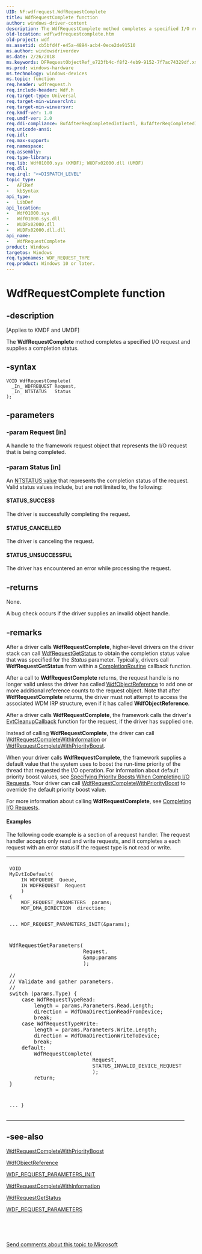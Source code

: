 ```yaml
---
UID: NF:wdfrequest.WdfRequestComplete
title: WdfRequestComplete function
author: windows-driver-content
description: The WdfRequestComplete method completes a specified I/O request and supplies a completion status.
old-location: wdf\wdfrequestcomplete.htm
old-project: wdf
ms.assetid: cb5bfd4f-e45a-4894-acb4-0ece2de91510
ms.author: windowsdriverdev
ms.date: 2/26/2018
ms.keywords: DFRequestObjectRef_e723fb4c-f8f2-4eb9-9152-7f7ac74329df.xml, WdfRequestComplete, WdfRequestComplete method, kmdf.wdfrequestcomplete, wdf.wdfrequestcomplete, wdfrequest/WdfRequestComplete
ms.prod: windows-hardware
ms.technology: windows-devices
ms.topic: function
req.header: wdfrequest.h
req.include-header: Wdf.h
req.target-type: Universal
req.target-min-winverclnt: 
req.target-min-winversvr: 
req.kmdf-ver: 1.0
req.umdf-ver: 2.0
req.ddi-compliance: BufAfterReqCompletedIntIoctl, BufAfterReqCompletedIntIoctlA, BufAfterReqCompletedIoctl, BufAfterReqCompletedIoctlA, BufAfterReqCompletedRead, BufAfterReqCompletedReadA, BufAfterReqCompletedWrite, BufAfterReqCompletedWriteA, CompleteCanceledReq, DeferredRequestCompleted, DoubleCompletion, DoubleCompletionLocal, DriverCreate, EvtIoStopCancel, EvtIoStopCompleteOrStopAck, EvtSurpriseRemoveNoRequestComplete, InvalidReqAccess, KmdfIrql, KmdfIrql2, MarkCancOnCancReqLocal, MdlAfterReqCompletedIntIoctl, MdlAfterReqCompletedIntIoctlA, MdlAfterReqCompletedIoctl, MdlAfterReqCompletedIoctlA, MdlAfterReqCompletedRead, MdlAfterReqCompletedReadA, MdlAfterReqCompletedWrite, MdlAfterReqCompletedWriteA, MemAfterReqCompletedIntIoctl, MemAfterReqCompletedIntIoctlA, MemAfterReqCompletedIoctl, MemAfterReqCompletedIoctlA, MemAfterReqCompletedRead, MemAfterReqCompletedReadA, MemAfterReqCompletedWrite, MemAfterReqCompletedWriteA, NoCancelFromEvtSurpriseRemove, ReqDelete, ReqIsCancOnCancReq, ReqNotCanceledLocal, ReqSendFail, RequestCompleted, RequestCompletedLocal
req.unicode-ansi: 
req.idl: 
req.max-support: 
req.namespace: 
req.assembly: 
req.type-library: 
req.lib: Wdf01000.sys (KMDF); WUDFx02000.dll (UMDF)
req.dll: 
req.irql: "<=DISPATCH_LEVEL"
topic_type:
-	APIRef
-	kbSyntax
api_type:
-	LibDef
api_location:
-	Wdf01000.sys
-	Wdf01000.sys.dll
-	WUDFx02000.dll
-	WUDFx02000.dll.dll
api_name:
-	WdfRequestComplete
product: Windows
targetos: Windows
req.typenames: WDF_REQUEST_TYPE
req.product: Windows 10 or later.
---
```


# WdfRequestComplete function


## -description


<p class="CCE_Message">[Applies to KMDF and UMDF]

The <b>WdfRequestComplete</b> method completes a specified I/O request and supplies a completion status.


## -syntax


````
VOID WdfRequestComplete(
  _In_ WDFREQUEST Request,
  _In_ NTSTATUS   Status
);
````


## -parameters




### -param Request [in]

A handle to the framework request object that represents the I/O request that is being completed.


### -param Status [in]

An <a href="https://msdn.microsoft.com/7792201b-63bb-4db5-803d-2af02893d505">NTSTATUS value</a> that represents the completion status of the request. Valid status values include, but are not limited to, the following:





#### STATUS_SUCCESS

The driver is successfully completing the request.



#### STATUS_CANCELLED

The driver is canceling the request.



#### STATUS_UNSUCCESSFUL

The driver has encountered an error while processing the request.


## -returns



None.

A bug check occurs if the driver supplies an invalid object handle.






## -remarks



After a driver calls <b>WdfRequestComplete</b>, higher-level drivers on the driver stack can call <a href="..\wdfrequest\nf-wdfrequest-wdfrequestgetstatus.md">WdfRequestGetStatus</a> to obtain the completion status value that was specified for the <i>Status</i> parameter. Typically, drivers call <b>WdfRequestGetStatus</b> from within a <a href="..\wdfrequest\nc-wdfrequest-evt_wdf_request_completion_routine.md">CompletionRoutine</a> callback function.

After a call to <b>WdfRequestComplete</b> returns, the request handle is no longer valid unless the driver has called <a href="https://msdn.microsoft.com/library/windows/hardware/ff548758">WdfObjectReference</a> to add one or more additional reference counts to the request object.  Note that after <b>WdfRequestComplete</b> returns, the driver must not attempt to access the associated WDM IRP structure, even if it has called <b>WdfObjectReference</b>.



After a driver calls <b>WdfRequestComplete</b>, the framework calls the driver's <a href="..\wdfobject\nc-wdfobject-evt_wdf_object_context_cleanup.md">EvtCleanupCallback</a> function for the request, if the driver has supplied one.

Instead of calling <b>WdfRequestComplete</b>, the driver can call <a href="..\wdfrequest\nf-wdfrequest-wdfrequestcompletewithinformation.md">WdfRequestCompleteWithInformation</a> or <a href="..\wdfrequest\nf-wdfrequest-wdfrequestcompletewithpriorityboost.md">WdfRequestCompleteWithPriorityBoost</a>.

When your driver calls <b>WdfRequestComplete</b>, the framework supplies a default value that the system uses to boost the run-time priority of the thread that requested the I/O operation. For information about default priority boost values, see <a href="https://msdn.microsoft.com/9a501ca1-58c9-4458-b202-9581f8ce5e5f">Specifying Priority Boosts When Completing I/O Requests</a>. Your driver can call <a href="..\wdfrequest\nf-wdfrequest-wdfrequestcompletewithpriorityboost.md">WdfRequestCompleteWithPriorityBoost</a> to override the default priority boost value.

For more information about calling <b>WdfRequestComplete</b>, see <a href="https://docs.microsoft.com/en-us/windows-hardware/drivers/wdf/completing-i-o-requests">Completing I/O Requests</a>.


#### Examples

The following code example is a section of a request handler. The request handler accepts only read and write requests, and it completes a each request with an error status if the request type is not read or write.

<div class="code"><span codelanguage=""><table>
<tr>
<th></th>
</tr>
<tr>
<td>
<pre>VOID
MyEvtIoDefault(
    IN WDFQUEUE  Queue,
    IN WDFREQUEST  Request
    )
{
    WDF_REQUEST_PARAMETERS  params;
    WDF_DMA_DIRECTION  direction;

...
    WDF_REQUEST_PARAMETERS_INIT(&amp;params);

    WdfRequestGetParameters(
                            Request,
                            &amp;params
                            );

    //
    // Validate and gather parameters.
    //
    switch (params.Type) {
        case WdfRequestTypeRead:
            length = params.Parameters.Read.Length;
            direction = WdfDmaDirectionReadFromDevice;
            break;
        case WdfRequestTypeWrite:
            length = params.Parameters.Write.Length;
            direction = WdfDmaDirectionWriteToDevice;
            break;
        default:
            WdfRequestComplete(
                               Request,
                               STATUS_INVALID_DEVICE_REQUEST
                               );
            return;
    }
...
}</pre>
</td>
</tr>
</table></span></div>



## -see-also

<a href="..\wdfrequest\nf-wdfrequest-wdfrequestcompletewithpriorityboost.md">WdfRequestCompleteWithPriorityBoost</a>



<a href="https://msdn.microsoft.com/library/windows/hardware/ff548758">WdfObjectReference</a>



<a href="..\wdfrequest\nf-wdfrequest-wdf_request_parameters_init.md">WDF_REQUEST_PARAMETERS_INIT</a>



<a href="..\wdfrequest\nf-wdfrequest-wdfrequestcompletewithinformation.md">WdfRequestCompleteWithInformation</a>



<a href="..\wdfrequest\nf-wdfrequest-wdfrequestgetstatus.md">WdfRequestGetStatus</a>



<a href="..\wdfrequest\ns-wdfrequest-_wdf_request_parameters.md">WDF_REQUEST_PARAMETERS</a>



 

 

<a href="mailto:wsddocfb@microsoft.com?subject=Documentation%20feedback [wdf\wdf]:%20WdfRequestComplete method%20 RELEASE:%20(2/26/2018)&amp;body=%0A%0APRIVACY STATEMENT%0A%0AWe use your feedback to improve the documentation. We don't use your email address for any other purpose, and we'll remove your email address from our system after the issue that you're reporting is fixed. While we're working to fix this issue, we might send you an email message to ask for more info. Later, we might also send you an email message to let you know that we've addressed your feedback.%0A%0AFor more info about Microsoft's privacy policy, see http://privacy.microsoft.com/en-us/default.aspx." title="Send comments about this topic to Microsoft">Send comments about this topic to Microsoft</a>

